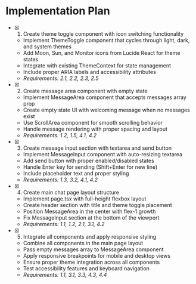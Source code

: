 # Implementation Plan

- [x] 1. Create theme toggle component with icon switching functionality
  - Implement ThemeToggle component that cycles through light, dark, and system themes
  - Add Moon, Sun, and Monitor icons from Lucide React for theme states
  - Integrate with existing ThemeContext for state management
  - Include proper ARIA labels and accessibility attributes
  - _Requirements: 2.1, 2.2, 2.3, 2.5_

- [x] 2. Create message area component with empty state
  - Implement MessageArea component that accepts messages array prop
  - Create empty state UI with welcoming message when no messages exist
  - Use ScrollArea component for smooth scrolling behavior
  - Handle message rendering with proper spacing and layout
  - _Requirements: 1.2, 1.5, 4.1, 4.2_

- [x] 3. Create message input section with textarea and send button
  - Implement MessageInput component with auto-resizing textarea
  - Add send button with proper enabled/disabled states
  - Handle Enter key for sending (Shift+Enter for new line)
  - Include placeholder text and proper styling
  - _Requirements: 1.3, 3.2, 4.1, 4.2_

- [x] 4. Create main chat page layout structure
  - Implement page.tsx with full-height flexbox layout
  - Create header section with title and theme toggle placement
  - Position MessageArea in the center with flex-1 growth
  - Fix MessageInput section at the bottom of the viewport
  - _Requirements: 1.1, 1.2, 2.1, 3.1, 4.2_

- [x] 5. Integrate all components and apply responsive styling
  - Combine all components in the main page layout
  - Pass empty messages array to MessageArea component
  - Apply responsive breakpoints for mobile and desktop views
  - Ensure proper theme integration across all components
  - Test accessibility features and keyboard navigation
  - _Requirements: 1.1, 3.1, 3.3, 4.3, 4.4_